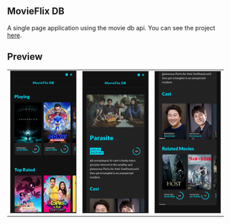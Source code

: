 ## MovieFlix DB

A single page application using the movie db api.
You can see the project [here](https://movieflix-db.netlify.app).

## Preview 

<table>
  <tr>
    <td>
      <img src="https://github.com/matheusportoo/movies-app/blob/master/media/mb-home.png" alt="Home - version mobile">
    </td>
    <td>
      <img src="https://github.com/matheusportoo/movies-app/blob/master/media/mb-internal-1.png" alt="Movie Detail - version mobile">
    </td>
    <td>
      <img src="https://github.com/matheusportoo/movies-app/blob/master/media/mb-internal-2.png" alt="Movie Dateil - version mobile">
    </td>
  </tr>
</table>
